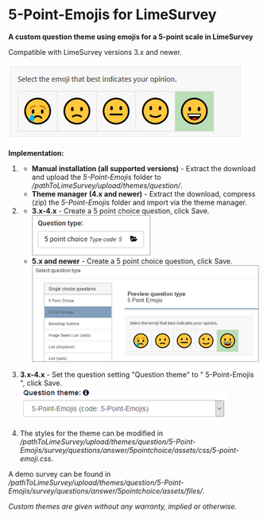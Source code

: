 # 5-Point-Emojis for LimeSurvey
**A custom question theme using emojis for a 5-point scale in LimeSurvey**

Compatible with LimeSurvey versions 3.x and newer.

![Image Emoji Scale](/5-Point-Emojis/survey/questions/answer/5pointchoice/assets/images/5-point-emojis-1.png)

**Implementation:**

1) - **Manual installation (all supported versions)** - Extract the download and upload the *5-Point-Emojis* folder to */pathToLimeSurvey/upload/themes/question/*.
    - **Theme manager (4.x and newer)** - Extract the download, compress (zip) the *5-Point-Emojis* folder and import via the theme manager.

2) - **3.x-4.x** - Create a 5 point choice question, click Save.<br />
![Image Select question theme](/5-Point-Emojis/survey/questions/answer/5pointchoice/assets/images/5-point-emojis-2.png)
    - **5.x and newer** - Create a 5 point choice question, click Save.<br />
    ![Image Select question theme](/5-Point-Emojis/survey/questions/answer/5pointchoice/assets/images/5-point-emojis-5.png)

3) **3.x-4.x** - Set the question setting "Question theme" to " 	5-Point-Emojis ", click Save.  
![Image Select 5-point-emojis](/5-Point-Emojis/survey/questions/answer/5pointchoice/assets/images/5-point-emojis-3.png)

4) The styles for the theme can be modified in */pathToLimeSurvey/upload/themes/question/5-Point-Emojis/survey/questions/answer/5pointchoice/assets/css/5-point-emoji.css*.


A demo survey can be found in  */pathToLimeSurvey/upload/themes/question/5-Point-Emojis/survey/questions/answer/5pointchoice/assets/files/*.
    
    
    
*Custom themes are given without any warranty, implied or otherwise.*
